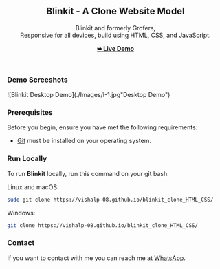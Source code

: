 <div align="center">
  <h2 align="center">Blinkit - A Clone Website Model</h2>

  Blinkit and formerly Grofers, <br />Responsive for all devices, build using HTML, CSS, and JavaScript.

  <a href="https://vishalp-08.github.io/blinkit_clone_HTML_CSS/"><strong>➥ Live Demo</strong></a>

</div>

<br />

### Demo Screeshots

![Blinkit Desktop Demo](./Images/I-1.jpg"Desktop Demo")

### Prerequisites

Before you begin, ensure you have met the following requirements:

* [Git](https://git-scm.com/downloads "Download Git") must be installed on your operating system.

### Run Locally

To run **Blinkit** locally, run this command on your git bash:

Linux and macOS:

```bash
sudo git clone https://vishalp-08.github.io/blinkit_clone_HTML_CSS/
```

Windows:

```bash
git clone https://vishalp-08.github.io/blinkit_clone_HTML_CSS/
```

### Contact

If you want to contact with me you can reach me at [WhatsApp](https://wa.me/917992199075).

